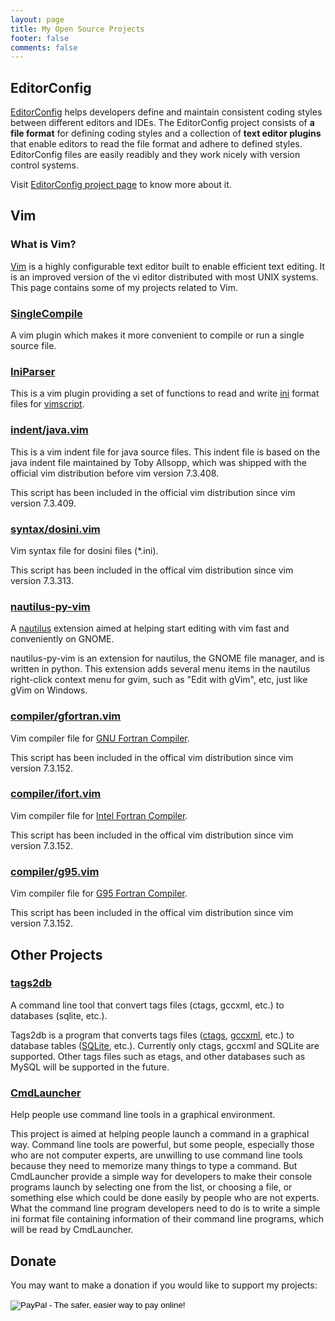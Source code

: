 ```yaml
---
layout: page
title: My Open Source Projects
footer: false
comments: false
---
```


## EditorConfig

[EditorConfig][] helps developers define and maintain consistent coding styles
between different editors and IDEs. The EditorConfig project consists of **a
file format** for defining coding styles and a collection of **text editor
plugins** that enable editors to read the file format and adhere to defined
styles.  EditorConfig files are easily readibly and they work nicely with
version control systems.

Visit [EditorConfig project page][EditorConfig] to know more about it.

## Vim

### What is Vim?

[Vim][] is a highly configurable text editor built to enable efficient text
editing. It is an improved version of the vi editor distributed with most UNIX
systems. This page contains some of my projects related to Vim.

### [SingleCompile][]

A vim plugin which makes it more convenient to compile or run a single source
file.

### [IniParser][]

This is a vim plugin providing a set of functions to read and write [ini][]
format files for [vimscript][].

### [indent/java.vim][]

This is a vim indent file for java source files. This indent file is based
on the java indent file maintained by Toby Allsopp, which was shipped
with the official vim distribution before vim version 7.3.408.

This script has been included in the official vim distribution since
vim version 7.3.409.

### [syntax/dosini.vim][]

Vim syntax file for dosini files (\*.ini).

This script has been included in the offical vim distribution since vim version
7.3.313.

### [nautilus-py-vim][]

A [nautilus][] extension aimed at helping start editing with vim fast and
conveniently on GNOME.

nautilus-py-vim is an extension for nautilus, the GNOME file manager, and is
written in python. This extension adds several menu items in the nautilus
right-click context menu for gvim, such as "Edit with gVim", etc, just like
gVim on Windows.

### [compiler/gfortran.vim][]

Vim compiler file for [GNU Fortran Compiler][].

This script has been included in the offical vim distribution since vim version
7.3.152.

### [compiler/ifort.vim][]

Vim compiler file for [Intel Fortran Compiler][].

This script has been included in the offical vim distribution since vim version
7.3.152.

### [compiler/g95.vim][]

Vim compiler file for [G95 Fortran Compiler][].

This script has been included in the offical vim distribution since vim version
7.3.152.

## Other Projects

### [tags2db][]

A command line tool that convert tags files (ctags, gccxml, etc.) to databases
(sqlite, etc.).

Tags2db is a program that converts tags files ([ctags][], [gccxml][], etc.) to
database tables ([SQLite][], etc.). Currently only ctags, gccxml and SQLite
are supported. Other tags files such as etags, and other databases such as
MySQL will be supported in the future.

### [CmdLauncher][]

Help people use command line tools in a graphical environment.

This project is aimed at helping people launch a command in a graphical way.
Command line tools are powerful, but some people, especially those who are not
computer experts, are unwilling to use command line tools because they need to
memorize many things to type a command. But CmdLauncher provide a simple way
for developers to make their console programs launch by selecting one from the
list, or choosing a file, or something else which could be done easily by
people who are not experts. What the command line program developers need to do
is to write a simple ini format file containing information of their command
line programs, which will be read by CmdLauncher.

## Donate

You may want to make a donation if you would like to support my projects:

<form action="https://www.paypal.com/cgi-bin/webscr" method="post">
  <input type="hidden" name="cmd" value="_donations">
  <input type="hidden" name="business" value="xuhdev@gmail.com">
  <input type="hidden" name="lc" value="US">
  <input type="hidden" name="item_name" value="Hong Xu">
  <input type="hidden" name="no_note" value="0">
  <input type="hidden" name="currency_code" value="USD">
  <input type="hidden" name="bn" value="PP-DonationsBF:btn_donateCC_LG.gif:NonHostedGuest">
  <input type="image" src="https://www.paypalobjects.com/en_US/i/btn/btn_donateCC_LG.gif" border="0" name="submit" alt="PayPal - The safer, easier way to pay online!">
  <img alt="" border="0" src="https://www.paypalobjects.com/en_US/i/scr/pixel.gif" width="1" height="1">

</form>


[CmdLauncher]: http://cmdlauncher.nongnu.org
[EditorConfig]: http://editorconfig.org
[G95 Fortran Compiler]: http://www.g95.org
[GNU Fortran Compiler]: http://gcc.gnu.org/wiki/GFortran
[IniParser]: http://www.vim.org/scripts/script.php?script_id=3434
[Intel Fortran Compiler]: http://software.intel.com/en-us/articles/intel-compilers
[SQLite]: http://www.sqlite.org
[SingleCompile]: http://www.vim.org/scripts/script.php?script_id=3115
[Vim]: http://www.vim.org
[compiler/g95.vim]: http://www.vim.org/scripts/script.php?script_id=3492
[compiler/gfortran.vim]: http://www.vim.org/scripts/script.php?script_id=3496
[compiler/ifort.vim]: http://www.vim.org/scripts/script.php?script_id=3497
[ctags]: http://ctags.sf.net
[gccxml]: http://www.gccxml.org
[indent/java.vim]: http://www.vim.org/scripts/script.php?script_id=3899
[ini]: http://en.wikipedia.org/wiki/INI_file
[nautilus-py-vim]: http://xuhdev.bitbucket.org/nautilus-py-vim/nautilus-py-vim.html
[nautilus]: http://live.gnome.org/Nautilus
[syntax/dosini.vim]: http://www.vim.org/scripts/script.php?script_id=3747
[tags2db]: http://xuhdev.github.com/tags2db
[vimscript]: http://en.wikipedia.org/wiki/Vim_script
